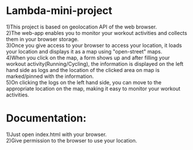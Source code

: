 # Lambda-mini-project

1)This project is based on geolocation API of the web browser. <br/>
2)The web-app enables you to monitor your workout activities and collects them in your browser storage. <br/>
3)Once you give access to your browser to access your location, it loads your location and displays it as a map using "open-street" maps.<br/>
4)When you click on the map, a form shows up and after filling your workout activity(Running/Cycling), the information is displayed on the left hand side as logs and the location of the clicked area on map is marked/pinned with the information.<br/>
5)On clicking the logs on the left hand side, you can move to the appropriate location on the map, making it easy to monitor your workout activities.


# Documentation:
1)Just open index.html with your browser.<br/>
2)Give permission to the browser to use your location.
